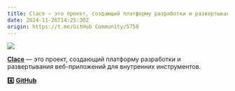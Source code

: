 ```yaml
---
title: Clace — это проект, создающий платформу разработки и развертывания веб-приложений для внутренних инструментов
date: 2024-11-26T14:25:30Z
origin: https://t.me/GitHub Community/5758
---
```

![](banner.jpg)

[**Clace**](https://github.com/claceio/clace) — это проект, создающий платформу
разработки и развертывания веб-приложений для внутренних инструментов.

**4️⃣** [**GitHub**](https://t.me/+3xphzXTayGE1NDVi)